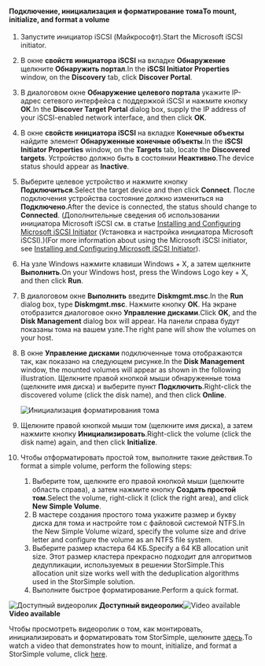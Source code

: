 <!--author=SharS last changed: 9/17/15-->

#### <a name="to-mount-initialize-and-format-a-volume"></a><span data-ttu-id="f3b30-101">Подключение, инициализация и форматирование тома</span><span class="sxs-lookup"><span data-stu-id="f3b30-101">To mount, initialize, and format a volume</span></span>
1. <span data-ttu-id="f3b30-102">Запустите инициатор iSCSI (Майкрософт).</span><span class="sxs-lookup"><span data-stu-id="f3b30-102">Start the Microsoft iSCSI initiator.</span></span>
2. <span data-ttu-id="f3b30-103">В окне **свойств инициатора iSCSI** на вкладке **Обнаружение** щелкните **Обнаружить портал**.</span><span class="sxs-lookup"><span data-stu-id="f3b30-103">In the **iSCSI Initiator Properties** window, on the **Discovery** tab, click **Discover Portal**.</span></span>
3. <span data-ttu-id="f3b30-104">В диалоговом окне **Обнаружение целевого портала** укажите IP-адрес сетевого интерфейса с поддержкой iSCSI и нажмите кнопку **ОК**.</span><span class="sxs-lookup"><span data-stu-id="f3b30-104">In the **Discover Target Portal** dialog box, supply the IP address of your iSCSI-enabled network interface, and then click **OK**.</span></span> 
4. <span data-ttu-id="f3b30-105">В окне **свойств инициатора iSCSI** на вкладке **Конечные объекты** найдите элемент **Обнаруженные конечные объекты**.</span><span class="sxs-lookup"><span data-stu-id="f3b30-105">In the **iSCSI Initiator Properties** window, on the **Targets** tab, locate the **Discovered targets**.</span></span> <span data-ttu-id="f3b30-106">Устройство должно быть в состоянии **Неактивно**.</span><span class="sxs-lookup"><span data-stu-id="f3b30-106">The device status should appear as **Inactive**.</span></span>
5. <span data-ttu-id="f3b30-107">Выберите целевое устройство и нажмите кнопку **Подключиться**.</span><span class="sxs-lookup"><span data-stu-id="f3b30-107">Select the target device and then click **Connect**.</span></span> <span data-ttu-id="f3b30-108">После подключения устройства состояние должно измениться на **Подключено**.</span><span class="sxs-lookup"><span data-stu-id="f3b30-108">After the device is connected, the status should change to **Connected**.</span></span> <span data-ttu-id="f3b30-109">(Дополнительные сведения об использовании инициатора Microsoft iSCSI см. в статье [Installing and Configuring Microsoft iSCSI Initiator][1] (Установка и настройка инициатора Microsoft iSCSI).)</span><span class="sxs-lookup"><span data-stu-id="f3b30-109">(For more information about using the Microsoft iSCSI initiator, see [Installing and Configuring Microsoft iSCSI Initiator][1]).</span></span>
6. <span data-ttu-id="f3b30-110">На узле Windows нажмите клавиши Windows + X, а затем щелкните **Выполнить**.</span><span class="sxs-lookup"><span data-stu-id="f3b30-110">On your Windows host, press the Windows Logo key + X, and then click **Run**.</span></span> 
7. <span data-ttu-id="f3b30-111">В диалоговом окне **Выполнить** введите **Diskmgmt.msc**.</span><span class="sxs-lookup"><span data-stu-id="f3b30-111">In the **Run** dialog box, type **Diskmgmt.msc**.</span></span> <span data-ttu-id="f3b30-112">Нажмите кнопку **ОК**. На экране отобразится диалоговое окно **Управление дисками**.</span><span class="sxs-lookup"><span data-stu-id="f3b30-112">Click **OK**, and the **Disk Management** dialog box will appear.</span></span> <span data-ttu-id="f3b30-113">На панели справа будут показаны тома на вашем узле.</span><span class="sxs-lookup"><span data-stu-id="f3b30-113">The right pane will show the volumes on your host.</span></span>
8. <span data-ttu-id="f3b30-114">В окне **Управление дисками** подключенные тома отображаются так, как показано на следующем рисунке.</span><span class="sxs-lookup"><span data-stu-id="f3b30-114">In the **Disk Management** window, the mounted volumes will appear as shown in the following illustration.</span></span> <span data-ttu-id="f3b30-115">Щелкните правой кнопкой мыши обнаруженные тома (щелкните имя диска) и выберите пункт **Подключить**.</span><span class="sxs-lookup"><span data-stu-id="f3b30-115">Right-click the discovered volume (click the disk name), and then click **Online**.</span></span>
   
     ![Инициализация форматирования тома](./media/storsimple-mount-initialize-format-volume/HCS_InitializeFormatVolume-include.png) 
9. <span data-ttu-id="f3b30-117">Щелкните правой кнопкой мыши том (щелкните имя диска), а затем нажмите кнопку **Инициализировать**.</span><span class="sxs-lookup"><span data-stu-id="f3b30-117">Right-click the volume (click the disk name) again, and then click **Initialize**.</span></span>
10. <span data-ttu-id="f3b30-118">Чтобы отформатировать простой том, выполните такие действия.</span><span class="sxs-lookup"><span data-stu-id="f3b30-118">To format a simple volume, perform the following steps:</span></span>
    
    1. <span data-ttu-id="f3b30-119">Выберите том, щелкните его правой кнопкой мыши (щелкните область справа), а затем нажмите кнопку **Создать простой том**.</span><span class="sxs-lookup"><span data-stu-id="f3b30-119">Select the volume, right-click it (click the right area), and click **New Simple Volume**.</span></span>
    2. <span data-ttu-id="f3b30-120">В мастере создания простого тома укажите размер и букву диска для тома и настройте том с файловой системой NTFS.</span><span class="sxs-lookup"><span data-stu-id="f3b30-120">In the New Simple Volume wizard, specify the volume size and drive letter and configure the volume as an NTFS file system.</span></span>
    3. <span data-ttu-id="f3b30-121">Выберите размер кластера 64 КБ.</span><span class="sxs-lookup"><span data-stu-id="f3b30-121">Specify a 64 KB allocation unit size.</span></span> <span data-ttu-id="f3b30-122">Этот размер кластера прекрасно подходит для алгоритмов дедупликации, используемых в решении StorSimple.</span><span class="sxs-lookup"><span data-stu-id="f3b30-122">This allocation unit size works well with the deduplication algorithms used in the StorSimple solution.</span></span>
    4. <span data-ttu-id="f3b30-123">Выполните быстрое форматирование.</span><span class="sxs-lookup"><span data-stu-id="f3b30-123">Perform a quick format.</span></span>

<span data-ttu-id="f3b30-124">![Доступный видеоролик](./media/storsimple-mount-initialize-format-volume/Video_icon.png) **Доступный видеоролик**</span><span class="sxs-lookup"><span data-stu-id="f3b30-124">![Video available](./media/storsimple-mount-initialize-format-volume/Video_icon.png) **Video available**</span></span>

<span data-ttu-id="f3b30-125">Чтобы просмотреть видеоролик о том, как монтировать, инициализировать и форматировать том StorSimple, щелкните [здесь](https://azure.microsoft.com/documentation/videos/mount-initialize-and-format-a-storsimple-volume/).</span><span class="sxs-lookup"><span data-stu-id="f3b30-125">To watch a video that demonstrates how to mount, initialize, and format a StorSimple volume, click [here](https://azure.microsoft.com/documentation/videos/mount-initialize-and-format-a-storsimple-volume/).</span></span>

<!--Link references-->
[1]: https://technet.microsoft.com/library/ee338480(WS.10).aspx
